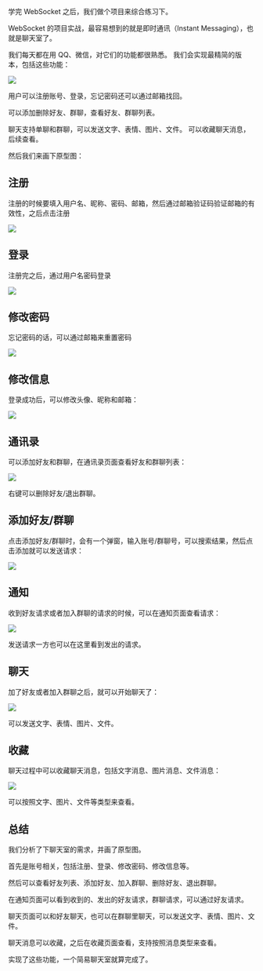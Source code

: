 学完 WebSocket 之后，我们做个项目来综合练习下。

WebSocket 的项目实战，最容易想到的就是即时通讯（Instant Messaging），也就是聊天室了。

我们每天都在用 QQ、微信，对它们的功能都很熟悉。 我们会实现最精简的版本，包括这些功能： 

![](<https://p1-juejin.byteimg.com/tos-cn-i-k3u1fbpfcp/f78413f01d2c43cf82ca2db9daf8ebd9~tplv-k3u1fbpfcp-jj-mark:0:0:0:0:q75.image#?w=944&h=1100&s=126010&e=png&b=ffffff>) 

用户可以注册账号、登录，忘记密码还可以通过邮箱找回。 

可以添加删除好友、群聊，查看好友、群聊列表。 

聊天支持单聊和群聊，可以发送文字、表情、图片、文件。 可以收藏聊天消息，后续查看。 

然后我们来画下原型图：

## 注册 

注册的时候要填入用户名、昵称、密码、邮箱，然后通过邮箱验证码验证邮箱的有效性，之后点击注册 

![](<https://p9-juejin.byteimg.com/tos-cn-i-k3u1fbpfcp/92544eb78f6d416faeca213b2a74b637~tplv-k3u1fbpfcp-jj-mark:0:0:0:0:q75.image#?w=1656&h=1184&s=70208&e=png&b=ffffff>) 

## 登录

注册完之后，通过用户名密码登录

![](<https://p1-juejin.byteimg.com/tos-cn-i-k3u1fbpfcp/9bad2a2f6ff742cb9f96eabd32062fe4~tplv-k3u1fbpfcp-jj-mark:0:0:0:0:q75.image#?w=1592&h=1002&s=52642&e=png&b=ffffff>) 

## 修改密码

忘记密码的话，可以通过邮箱来重置密码

![](<https://p9-juejin.byteimg.com/tos-cn-i-k3u1fbpfcp/8182de9e088446ef995be0b1f1439b23~tplv-k3u1fbpfcp-jj-mark:0:0:0:0:q75.image#?w=1608&h=1068&s=57274&e=png&b=ffffff>)

## 修改信息

登录成功后，可以修改头像、昵称和邮箱：

![](<https://p9-juejin.byteimg.com/tos-cn-i-k3u1fbpfcp/26ce08e936b34f138187ce4a2c520ced~tplv-k3u1fbpfcp-jj-mark:0:0:0:0:q75.image#?w=1208&h=844&s=41235&e=png&b=ffffff>)

## 通讯录

可以添加好友和群聊，在通讯录页面查看好友和群聊列表：

![](<https://p6-juejin.byteimg.com/tos-cn-i-k3u1fbpfcp/933dd37eef4542c1ab8038025e12ed53~tplv-k3u1fbpfcp-jj-mark:0:0:0:0:q75.image#?w=1304&h=900&s=57971&e=png&b=fefefe>)

右键可以删除好友/退出群聊。

## 添加好友/群聊

点击添加好友/群聊时，会有一个弹窗，输入账号/群聊号，可以搜索结果，然后点击添加就可以发送请求：

![](<https://p3-juejin.byteimg.com/tos-cn-i-k3u1fbpfcp/bd10544db0724209bbe0bfec61c0cdc4~tplv-k3u1fbpfcp-jj-mark:0:0:0:0:q75.image#?w=1116&h=782&s=54551&e=png&b=cfcfcf>)

## 通知

收到好友请求或者加入群聊的请求的时候，可以在通知页面查看请求：

![](<https://p9-juejin.byteimg.com/tos-cn-i-k3u1fbpfcp/c1e1fbc0f1554006b8b7b30368ec59f1~tplv-k3u1fbpfcp-jj-mark:0:0:0:0:q75.image#?w=1358&h=922&s=82277&e=png&b=ffffff>)

发送请求一方也可以在这里看到发出的请求。

## 聊天

加了好友或者加入群聊之后，就可以开始聊天了：

![](<https://p3-juejin.byteimg.com/tos-cn-i-k3u1fbpfcp/5c28534fcdb24af183076bc3d0be4e2d~tplv-k3u1fbpfcp-jj-mark:0:0:0:0:q75.image#?w=1406&h=986&s=65437&e=png&b=fefefe>)

可以发送文字、表情、图片、文件。

## 收藏

聊天过程中可以收藏聊天消息，包括文字消息、图片消息、文件消息：

![](<https://p1-juejin.byteimg.com/tos-cn-i-k3u1fbpfcp/574dcb4751974f3f8f38a9c90236f1e7~tplv-k3u1fbpfcp-jj-mark:0:0:0:0:q75.image#?w=1440&h=972&s=62875&e=png&b=ffffff>)

可以按照文字、图片、文件等类型来查看。

## 总结

我们分析了下聊天室的需求，并画了原型图。

首先是账号相关，包括注册、登录、修改密码、修改信息等。

然后可以查看好友列表、添加好友、加入群聊、删除好友、退出群聊。

在通知页面可以看到收到的、发出的好友请求，群聊请求，可以通过好友请求。

聊天页面可以和好友聊天，也可以在群聊里聊天，可以发送文字、表情、图片、文件。

聊天消息可以收藏，之后在收藏页面查看，支持按照消息类型来查看。

实现了这些功能，一个简易聊天室就算完成了。